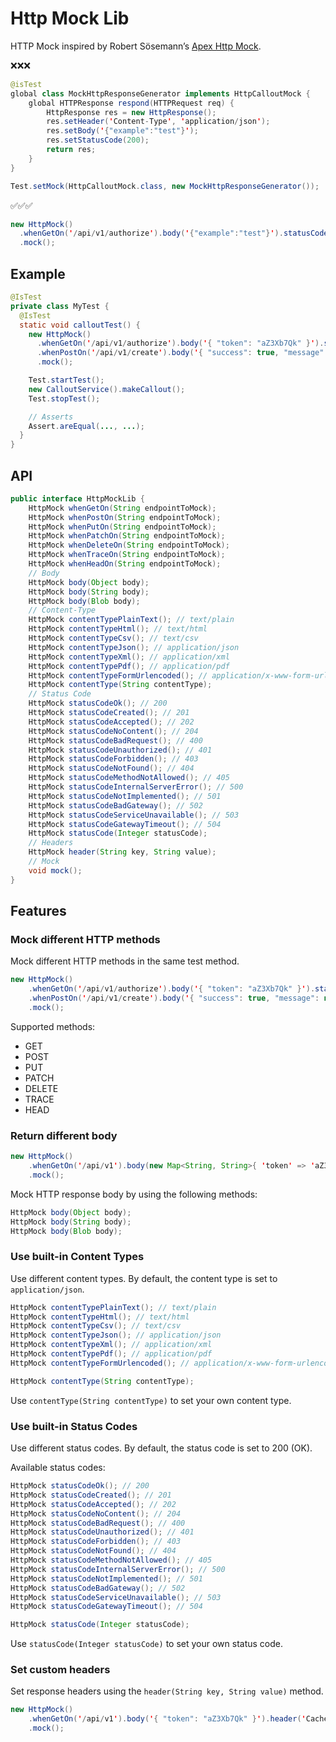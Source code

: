 # Http Mock Lib

HTTP Mock inspired by Robert Sösemann’s [Apex Http Mock](https://github.com/rsoesemann/apex-httpmock).

❌❌❌

```java
@isTest
global class MockHttpResponseGenerator implements HttpCalloutMock {
    global HTTPResponse respond(HTTPRequest req) {
        HttpResponse res = new HttpResponse();
        res.setHeader('Content-Type', 'application/json');
        res.setBody('{"example":"test"}');
        res.setStatusCode(200);
        return res;
    }
}

Test.setMock(HttpCalloutMock.class, new MockHttpResponseGenerator());
```

✅✅✅

```java
new HttpMock()
  .whenGetOn('/api/v1/authorize').body('{"example":"test"}').statusCodeOk()
  .mock();
```

## Example

```java
@IsTest
private class MyTest {
  @IsTest
  static void calloutTest() {
    new HttpMock()
      .whenGetOn('/api/v1/authorize').body('{ "token": "aZ3Xb7Qk" }').statusCodeOk()
      .whenPostOn('/api/v1/create').body('{ "success": true, "message": null }').statusCodeOk()
      .mock();

    Test.startTest();
    new CalloutService().makeCallout();
    Test.stopTest();

    // Asserts
    Assert.areEqual(..., ...);
  }
}
```

## API

```java
public interface HttpMockLib {
    HttpMock whenGetOn(String endpointToMock);
    HttpMock whenPostOn(String endpointToMock);
    HttpMock whenPutOn(String endpointToMock);
    HttpMock whenPatchOn(String endpointToMock);
    HttpMock whenDeleteOn(String endpointToMock);
    HttpMock whenTraceOn(String endpointToMock);
    HttpMock whenHeadOn(String endpointToMock);
    // Body
    HttpMock body(Object body);
    HttpMock body(String body);
    HttpMock body(Blob body);
    // Content-Type
    HttpMock contentTypePlainText(); // text/plain
    HttpMock contentTypeHtml(); // text/html
    HttpMock contentTypeCsv(); // text/csv
    HttpMock contentTypeJson(); // application/json
    HttpMock contentTypeXml(); // application/xml
    HttpMock contentTypePdf(); // application/pdf
    HttpMock contentTypeFormUrlencoded(); // application/x-www-form-urlencoded
    HttpMock contentType(String contentType);
    // Status Code
    HttpMock statusCodeOk(); // 200
    HttpMock statusCodeCreated(); // 201
    HttpMock statusCodeAccepted(); // 202
    HttpMock statusCodeNoContent(); // 204
    HttpMock statusCodeBadRequest(); // 400
    HttpMock statusCodeUnauthorized(); // 401
    HttpMock statusCodeForbidden(); // 403
    HttpMock statusCodeNotFound(); // 404
    HttpMock statusCodeMethodNotAllowed(); // 405
    HttpMock statusCodeInternalServerError(); // 500
    HttpMock statusCodeNotImplemented(); // 501
    HttpMock statusCodeBadGateway(); // 502
    HttpMock statusCodeServiceUnavailable(); // 503
    HttpMock statusCodeGatewayTimeout(); // 504
    HttpMock statusCode(Integer statusCode);
    // Headers
    HttpMock header(String key, String value);
    // Mock
    void mock();
}
```

## Features

### Mock different HTTP methods

Mock different HTTP methods in the same test method.  

```java
new HttpMock()
    .whenGetOn('/api/v1/authorize').body('{ "token": "aZ3Xb7Qk" }').statusCodeOk()
    .whenPostOn('/api/v1/create').body('{ "success": true, "message": null }').statusCodeOk()
    .mock();
```

Supported methods:
- GET
- POST
- PUT
- PATCH
- DELETE
- TRACE
- HEAD

### Return different body

```java
new HttpMock()
    .whenGetOn('/api/v1').body(new Map<String, String>{ 'token' => 'aZ3Xb7Qk' }).statusCodeOk()
    .mock();
```

Mock HTTP response body by using the following methods:

```java
HttpMock body(Object body);
HttpMock body(String body);
HttpMock body(Blob body);
```

### Use built-in Content Types

Use different content types. By default, the content type is set to `application/json`.

```java
HttpMock contentTypePlainText(); // text/plain
HttpMock contentTypeHtml(); // text/html
HttpMock contentTypeCsv(); // text/csv
HttpMock contentTypeJson(); // application/json
HttpMock contentTypeXml(); // application/xml
HttpMock contentTypePdf(); // application/pdf
HttpMock contentTypeFormUrlencoded(); // application/x-www-form-urlencoded

HttpMock contentType(String contentType);
```

Use `contentType(String contentType)` to set your own content type. 

### Use built-in Status Codes

Use different status codes. By default, the status code is set to 200 (OK).

Available status codes:

```java
HttpMock statusCodeOk(); // 200
HttpMock statusCodeCreated(); // 201
HttpMock statusCodeAccepted(); // 202
HttpMock statusCodeNoContent(); // 204
HttpMock statusCodeBadRequest(); // 400
HttpMock statusCodeUnauthorized(); // 401
HttpMock statusCodeForbidden(); // 403
HttpMock statusCodeNotFound(); // 404
HttpMock statusCodeMethodNotAllowed(); // 405
HttpMock statusCodeInternalServerError(); // 500
HttpMock statusCodeNotImplemented(); // 501
HttpMock statusCodeBadGateway(); // 502
HttpMock statusCodeServiceUnavailable(); // 503
HttpMock statusCodeGatewayTimeout(); // 504

HttpMock statusCode(Integer statusCode);
```

Use `statusCode(Integer statusCode)` to set your own status code. 

### Set custom headers

Set response headers using the `header(String key, String value)` method.

```java
new HttpMock()
    .whenGetOn('/api/v1').body('{ "token": "aZ3Xb7Qk" }').header('Cache-Control', 'no-cache')
    .mock();
```
